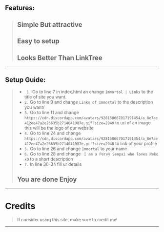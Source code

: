 ## Features:

>Simple But attractive
>-
>Easy to setup 
>-
>Looks Better Than LinkTree
>-
***


## Setup Guide:
> - ` 1.` Go to line 7 in index.html an change `Immortal | Links` to the title of site you want.
> - `2.` Go to line 9 and change `Links of Immortal` to the description you want/
> - `3.` Go to line  11 and change `https://cdn.discordapp.com/avatars/928158667017191454/a_8e7ae412ee47a2e26635b2714041987e.gif?size=2048` to url of an image this will be the logo of our website
> - `4.` Go to line 24 and change `https://cdn.discordapp.com/avatars/928158667017191454/a_8e7ae412ee47a2e26635b2714041987e.gif?size=2048` to link of your profile
> - `5.` Go to line 26 and change `Immortal` to your name
> - `6.` Go to line 28 and change ` I am a Pervy Senpai who loves Neko xD` to a shprt description
> - `7.` In line 30-34 fill ur details
> ## You are done Enjoy
***


# Credits

> If consider using this site, make sure to credit me!

***
